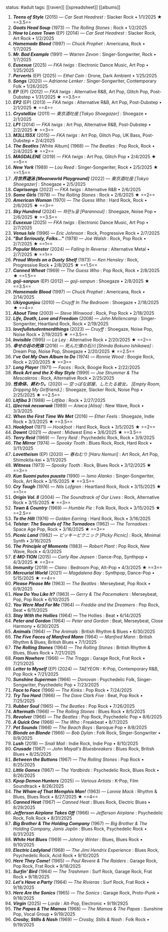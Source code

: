 status: #adult 
tags: [[raven]] [[spreadsheet]] [[albums]] 

1. ***Teens of Style*** (2015) — *Car Seat Headrest* : Slacker Rock • 1/1/2025 ★ ==3.5==
2. ***Goats Head Soup*** (1973) — *The Rolling Stones* : Rock • 1/2/2025
3. ***How to Leave Town*** (EP) (2014) — *Car Seat Headrest* : Slacker Rock, Art Rock • 1/2/2025
4. ***Homemade Blood*** (1997) — *Chuck Prophet* : Americana, Rock • 1/7/2025
5. ***Mr. Bad Example*** (1991) — *Warren Zevon* : Singer-Songwriter, Rock • 1/7/2025
6. ***Eusexua*** (2025) — *FKA twigs* : Electronic Dance Music, Art Pop • 1/25/2025
7. ***Perverts*** (EP) (2025) — *Ethel Cain* : Drone, Dark Ambient • 1/25/2025
8. ***Songs*** (2020) — *Adrianne Lenker* : Singer-Songwriter, Contemporary Folk • 1/26/2025
9. ***EP*** (EP) (2012) — *FKA twigs* : Alternative R&B, Art Pop, Glitch Pop, Post-Dubstep • 1/31/2025 ★ ==3.5==
10. ***EP2*** (EP) (2013) — *FKA twigs* : Alternative R&B, Art Pop, Post-Dubstep • 2/1/2025 ★ ==4==
11. ***Crystallize*** (2011) — *東京酒吐座 [Tokyo Shoegazer]* : Shoegaze • 2/1/2025
12. ***LP1*** (2014) — *FKA twigs* : Art Pop, Alternative R&B, Post-Dubstep • 2/2/2025 ★ ==3==
13. ***M3LL155X*** (2015) — *FKA twigs* : Art Pop, Glitch Pop, UK Bass, Post-Dubstep • 2/4/2025
14. ***The Beatles*** [White Album] (1968) — *The Beatles* : Pop Rock, Rock • 2/4/2025 ★ ==2==
15. ***MAGDALENE*** (2019) — *FKA twigs* : Art Pop, Glitch Pop • 2/4/2025 ★ ==5==
16. ***New York*** (1989) — *Lou Reed* : Singer-Songwriter, Rock • 2/5/2025 ★ ==1.5==
17. ***月世界遊泳 [Moonworld Playground]*** (2022) — *東京酒吐座 [Tokyo Shoegazer]* : Shoegaze • 2/5/2025
18. ***Caprisongs*** (2022) — *FKA twigs* : Alternative R&B • 2/6/2025
19. ***Some Girls*** (1978) — *The Rolling Stones* : Rock • 2/6/2025 ★ ==2==
20. ***American Woman*** (1970) — *The Guess Who* : Hard Rock, Rock • 2/6/2025 ★ ==3==
21. ***Sky Hundred*** (2024) — *파란노을 [Parannoul]* : Shoegaze, Noise Pop • 2/6/2025 ★ ==3.5==
22. ***Eusexua*** (2025) — *FKA twigs* : Electronic Dance Music, Art Pop • 2/7/2025
23. ***Venus Isle*** (1996) — *Eric Johnson* : Rock, Progressive Rock • 2/7/2025
24. ***"But Seriously, Folks..."*** (1978) — *Joe Walsh* : Rock, Pop Rock • 2/7/2025 ★ ==1==
25. ***Popular Monster*** (2024) — *Falling In Reverse* : Alternative Metal • 2/7/2025 ★ ==1==
26. ***Proud Words on a Dusty Shelf*** (1973) — *Ken Hensley* : Rock, Progressive Rock • 2/8/2025 ★ ==1.5==
27. ***Canned Wheat*** (1969) — *The Guess Who* : Pop Rock, Rock • 2/8/2025 ★ ==1.5==
28. ***goji-sanpun*** (EP) (2012) — *goji-sanpun* : Shoegaze • 2/8/2025 ★ ==3.5==
29. ***Homemade Blood*** (1997) — *Chuck Prophet* : Americana, Rock • 2/14/2025
30. ***Ukiyogunjou*** (2010) — *Cruyff In The Bedroom* : Shoegaze • 2/18/2025 ★ ==4==
31. ***About Time*** (2003) — *Steve Winwood* : Rock, Pop Rock • 2/18/2025
32. ***Life, Death, Love and Freedom*** (2008) — *John Mellencamp* : Singer-Songwriter, Heartland Rock, Rock • 2/19/2025
33. ***lovefullstudentnerdthings*** (2023) — *Cruyff* : Shoegaze, Noise Pop, Noise Rock • 2/19/2025 ★ ==3.5==
34. ***Invisible*** (1995) — *La Ley* : Alternative Rock • 2/20/2025 ★ ==2==
35. ***幸せの谷の死体*** (2016) — *死んだ僕の石川 [Shinda Bokuno Ishikawa]* : Dream Pop, Noise Pop, Shoegaze • 2/20/2025 ★ ==2.5==
36. ***I've Got My Own Album to Do*** (1974) — *Ronnie Wood* : Boogie Rock, Rock • 2/20/2025 ★ ==3==
37. ***Long Player*** (1971) — *Faces* : Rock, Boogie Rock • 2/22/2025
38. ***Rock Art and the X-Ray Style*** (1999) — *Joe Strummer & The Mescaleros* : Rock, Alternative Rock • 2/25/2025
39. ***性命体、終わり。***(2020) — *空っぽな部屋、したたる彼女。 [Empty Room, Dripping My Girlfriend.]* : Shoegaze, Slacker Rock, Noise Pop • 2/25/2025 ★ ==2.5==
40. ***Litfiba 3*** (1988) — *Litfiba* : Rock • 2/27/2025
41. ***Шестой лесничий*** (1989) — *Алиса [Alisa]* : New Wave, Rock • 3/3/2025
42. ***When the First Time We Met*** (2016) — *Ether Feels* : Shoegaze, Indie Rock • 3/3/2025 ★ ==3.5==
43. ***Hookfoot*** (1971) — *Hookfoot* : Hard Rock, Rock • 3/5/2025 ★ ==2==
44. ***Downt*** (2021) — *downt* : Midwest Emo • 3/6/2025 ★ ==3.5==
45. ***Terry Reid*** (1969) — *Terry Reid* : Psychedelic Rock, Rock • 3/9/2025
46. ***The Mirror*** (1974) —  *Spooky Tooth* : Blues Rock, Rock, Hard Rock • 3/11/2025
47. ***Lovetheism*** (EP) (2020) — *春ねむり [Haru Nemuri]* : Art Rock, Art Pop, Shimokita-kei • 3/11/2025
48. ***Witness*** (1973) — *Spooky Tooth* : Rock, Blues Rock • 3/12/2025 ★ ==3==
49. ***Kun Suomi putos puusta*** (1990) — *Ismo Alanko* : Singer-Songwriter, Rock, Art Rock • 3/15/2025 ★ ==3.5==
50. ***Cry Tough*** (1976) — *Nils Lofgren* : Heartland Rock, Rock • 3/15/2025 ★ ==1==
51. ***Origin Vol. II*** (2004) —  *The Soundtrack of Our Lives* : Rock, Alternative Rock • 3/15/2025 ★ ==3==
52. ***Town & Country*** (1969) — *Humble Pie* : Folk Rock, Rock • 3/15/2025 ★ ==2.5==
53. ***To the Hilt*** (1976) — *Golden Earrin*g : Hard Rock, Rock • 3/16/2025
54. ***Telstar: The Sounds of The Tornadoes*** (1962) — *The Tornadoes* : Space Age Pop, Rock • 3/16/2025 ★ ==3==
55. ***Picnic Land*** (1982) — *ピッキーピクニック [Picky Picnic]* : Rock, Minimal Synth • 3/16/2025
56. ***The Principle of Moments*** (1983) — *Robert Plant* : Pop Rock, New Wave, Rock • 4/3/2025
57. ***E·MO·TION*** (2015) — *Carly Rae Jepsen* : Dance-Pop, Synthpop • 4/3/2025 ★ ==3==
58. ***Immunity*** (2019) — *Clairo* : Bedroom Pop, Alt-Pop • 4/3/2025 ★ ==3==
59. ***Mercurial World*** (2021) — *Magdalena Bay* : Synthpop, Dance-Pop • 5/15/2025 ★ ==4==
60. ***Please Please Me*** (1963) — *The Beatles* : Merseybeat, Pop Rock • 6/9/2025 
61. ***How Do You Like It?*** (1963) — *Gerry & The Pacemakers* : Merseybeat, Pop, Pop Rock • 6/10/2025
62. ***You Were Mad For Me*** (1964) — *Freddie and the Dreamers* : Pop Rock, Beat • 6/11/2025
63. ***Stay With the Hollies*** (1964) — The Hollies : Beat • 6/14/2025
64. ***Peter and Gordon*** (1964) — *Peter and Gordon* : Beat, Merseybeat, Close Harmony • 6/30/2025
65. ***Animals*** (1964) — *The Animals* : British Rhythm & Blues • 6/30/2025 
66. ***The Five Faces of Manfred Mann*** (1964) — *Manfred Mann* : British Rhythm & Blues, British Blues • 7/1/2025
67. ***The Rolling Stones*** (1964) — *The Rolling Stones* : British Rhythm & Blues, Blues Rock • 7/21/2025
68. ***From Nowhere*** (1966) — *The Troggs* : Garage Rock, Frat Rock • 7/21/2025
69. ***Letter to Myself*** (EP) (2024) — *TAEYEON* : K-Pop, Contemporary R&B, Pop Rock • 7/21/2025
70. ***Sunshine Superman*** (1966) — *Donovan* : 	Psychedelic Folk, Singer-Songwriter, Psychedelic Pop • 7/23/2025
71. ***Face to Face*** (1966) — *The Kinks* : Pop Rock • 7/24/2025
72. ***Try Too Hard*** (1966) — *The Dave Clark Five* : Beat, Pop Rock • 7/25/2025
73. ***Rubber Soul*** (1965) — *The Beatles* : Pop Rock • 7/26/2025
74. **Aftermath** (1966) — *The Rolling Stones* : Blues Rock • 8/5/2025
75. ***Revolver*** (1966) — *The Beatles* : Pop Rock, Psychedelic Pop • 8/6/2025
76. ***A Quick One*** (1966) — *The Who* : Freakbeat • 8/7/2025
77. ***Pet Sounds*** (1966) — *The Beach Boys* : Baroque Pop • 8/8/2025 
78. ***Blonde on Blonde*** (1966) — *Bob Dylan* : Folk Rock, Singer-Songwriter • 8/9/2025
79. ***Lush*** (2018) — *Snail Mail* : Indie Rock, Indie Pop • 8/10/2025
80. ***Crusade*** (1967) — *John Mayall's Bluesbreakers* : Blues Rock, British Blues • 8/25/2025
81. ***Between the Buttons*** (1967) — *The Rolling Stones* : Pop Rock • 8/25/2025 
82. ***Little Games*** (1967) — *The Yardbirds* : Psychedelic Rock, Blues Rock • 8/26/2025
83. ***Kpop Demon Hunters*** (2025) — *Various Artists* : K-Pop, Film Soundtrack • 8/26/2025
84. ***The Wham of That Memphis Man!*** (1963) — *Lonnie Mack* : Rhythm & Blues, Blues Rock • 8/27/2025 ★ ==4==
85. ***Canned Heat*** (1967) — *Canned Heat* : Blues Rock, Electric Blues • 8/29/2025 
86. ***Jefferson Airplane Takes Off*** (1966) — *Jefferson Airplane* : Psychedelic Rock, Folk Rock • 8/31/2025
87. ***Big Brother & The Holding Company*** (1967) — *Big Brother & The Holding Company, Janis Joplin* : Blues Rock, Psychedelic Rock • 8/31/2025
88. ***White Hot Blues*** (1969) — *Johnny Winter* : Blues, Blues Rock • 9/10/2025
89. ***Electric Ladyland*** (1968) — *The Jimi Hendrix Experience* : Blues Rock, Psychedelic Rock, Acid Rock • 9/10/2025
90. ***Here They Come!*** (1965) — *Paul Revere & The Raiders* : Garage Rock, Pop Rock, Frat Rock • 9/18/2025
91. ***Surfin' Bird*** (1964) — *The Trashmen* : Surf Rock, Garage Rock, Frat Rock • 9/18/2025
92. ***Let's Have a Party*** (1964) — *The Rivieras* : Surf Rock, Frat Rock • 9/18/2025
93. ***Here Are the Sonics*** (1965) — *The Sonics* : Garage Rock, Proto-Punk • 9/18/2025
94. ***Virgin*** (2025) — *Lorde* : Alt-Pop, Electronic • 9/19/2925
95. ***The Papas & The Mamas*** (1968) — *The Mamas & The Papas* : Sunshine Pop, Vocal Group • 9/19/2025
96. ***Crosby, Stills & Nash*** (1969) — *Crosby, Stills & Nash* : Folk Rock • 9/19/2025